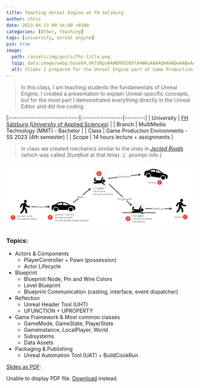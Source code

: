```yaml
---
title: Teaching Unreal Engine at FH Salzburg
author: chris
date: 2023-04-13 00:34:00 +0100
categories: [Other, Teaching]
tags: [university, unreal engine]
pin: true
image:
  path: /assets/img/posts/fhs-title.png
  lqip: data:image/webp;base64,UklGRpoAAABXRUJQVlA4WAoAAAAQAAAADwAABwAAQUxQSDIAAAARL0AmbZurmr57yyIiqE8oiG0bejIYEQTgqiDA9vqnsUSI6H+oAERp2HZ65qP/VIAWAFZQOCBCAAAA8AEAnQEqEAAIAAVAfCWkAALp8sF8rgRgAP7o9FDvMCkMde9PK7euH5M1m6VWoDXf2FkP3BqV0ZYbO6NA/VFIAAAA
  alt: Slides I prepared for the Unreal Engine part of Game Production Environments - SS 2023.
---
```


> In this class, I am teaching students the fundamentals of Unreal Engine. I created a presentation to explain Unreal-specific concepts, but for the most part I demonstrated everything directly in the Unreal Editor and did live coding.

|:-----------------------------|:-----------------|--------:|
| University  | [FH Salzburg (University of Applied Sciences)](https://www.fh-salzburg.ac.at/en/study/ct/multimediatechnology-bachelor)  |
| Branch    | MultiMedia Technology (MMT) - Bachelor     |
| Class       | Game Production Environments - SS 2023 (4th semester) |
| Scope       | 14 hours lecture + assignments    |


> In class we created mechanics similar to the ones in [_Jected Rivals_](/posts/jected-rivals/) (which was called _Stuntfest_ at that time).
{: .prompt-info }

![img](/assets/img/posts/fhs-goal.png)


### Topics:
- Actors & Components
    - PlayerController + Pawn (possession)
    - Actor Lifecycle
- Blueprint
    - Blueprint Node, Pin and Wire Colors
    - Level Blueprint
    - Blueprint Communication (casting, interface, event dispatcher)
- Reflection
    - Unreal Header Tool (UHT)
    - UFUNCTION + UPROPERTY
- Game Framework & Most common classes
    - GameMode, GameState, PlayerState
    - GameInstance, LocalPlayer, World
    - Subsystems
    - Data Assets
- Packaging & Publishing
    - Unreal Automation Tool (UAT) + BuildCookRun

[Slides as PDF](unreal_slides_SS2023.pdf):

 <object data="/assets/pdf/unreal_slides_SS2023.pdf#page=12&view=fit" type="application/pdf" width="100%" height="800px">
      <p>Unable to display PDF file. <a href="unreal_slides_SS2023">Download</a> instead.</p>
    </object>

